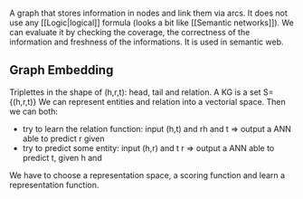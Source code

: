 A graph that stores information in nodes and link them via arcs. It does not use any [[Logic|logical]] formula (looks a bit like [[Semantic networks]]).
We can evaluate it by checking the coverage, the correctness of the information and freshness of the informations. It is used in semantic web.

## Graph Embedding
Triplettes in the shape of (h,r,t): head, tail and relation. A KG is a set S={(h,r,t)}
We can represent entities and relation into a vectorial space.
Then we can both:
- try to learn the relation function: input (h,t) and rh and t ⇒ output a ANN able to predict r given
- try to predict some entity: input (h,r) and t r ⇒ output a ANN able to predict t, given h and

We have to choose a representation space, a scoring function and learn a representation
function.